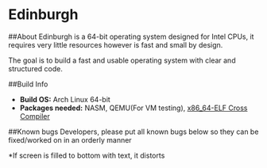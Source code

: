 # Edinburgh

##About
Edinburgh is a 64-bit operating system designed for Intel CPUs,
it requires very little resources however is fast and small by design.

The goal is to build a fast and usable operating system with clear and structured code.


##Build Info
* **Build OS:** Arch Linux 64-bit
* **Packages needed:** NASM, QEMU(For VM testing), [x86_64-ELF Cross Compiler](http://newos.org/toolchains/x86_64-elf-4.9.1-Linux-x86_64.tar.xz)


##Known bugs
Developers, please put all known bugs below so they can be fixed/worked on in an orderly manner

*If screen is filled to bottom with text, it distorts
